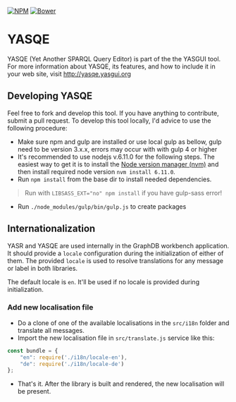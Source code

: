 [![NPM](https://img.shields.io/npm/v/yasgui-yasqe.svg)](https://www.npmjs.org/package/yasgui-yasqe)
[![Bower](https://img.shields.io/bower/v/yasgui-yasqe.svg)](https://github.com/YASGUI/YASQE)

# YASQE
YASQE (Yet Another SPARQL Query Editor) is part of the the YASGUI tool. For more information about 
YASQE, its features, and how to include it in your web site, visit http://yasqe.yasgui.org

## Developing YASQE


Feel free to fork and develop this tool. If you have anything to contribute, submit a pull request.
To develop this tool locally, I'd advice to use the following procedure:

* Make sure npm and gulp are installed or use local gulp as bellow, gulp need to be version 3.x.x, 
errors may occur with with gulp 4 or higher
* It's recommended to use nodejs v.6.11.0 for the following steps. The easiest way to get it is to 
install the [Node version manager (nvm)](https://github.com/nvm-sh/nvm) and then install required 
node version `nvm install 6.11.0`.
* Run `npm install` from the base dir to install needed dependencies.
> Run with `LIBSASS_EXT="no" npm install` if you have gulp-sass error!
* Run `./node_modules/gulp/bin/gulp.js` to create packages

## Internationalization

YASR and YASQE are used internally in the GraphDB workbench application. It should provide a `locale`
configuration during the initialization of either of them. The provided `locale` is used to resolve 
translations for any message or label in both libraries.

The default locale is `en`. It'll be used if no locale is provided during initialization. 

### Add new localisation file

* Do a clone of one of the available localisations in the `src/i18n` folder and translate all
messages.
* Import the new localisation file in `src/translate.js` service like this:
```javascript
const bundle = {
    "en": require('./i18n/locale-en'),
    "de": require('./i18n/locale-de')
};
```
* That's it. After the library is built and rendered, the new localisation will be present.